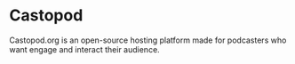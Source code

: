 # Castopod

Castopod.org is an open-source hosting platform made for podcasters who want engage and interact their audience.